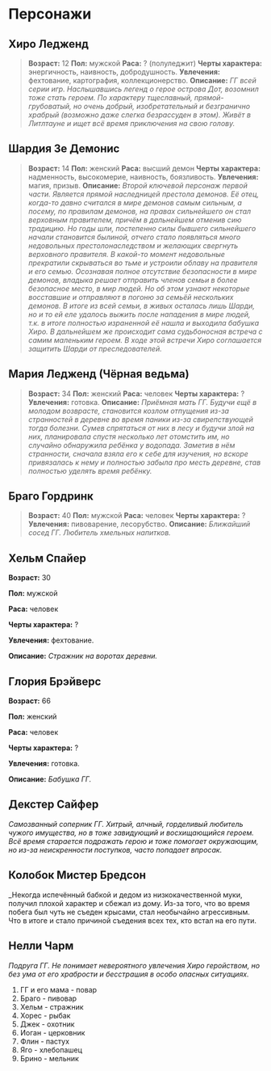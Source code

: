 # Персонажи

## Хиро Ледженд  

> **Возраст:** 12
> **Пол:** мужской
> **Раса:** ? (полуледжит)
> **Черты характера:** энергичность, наивность, добродушность.
> **Увлечения:** фехтование, картография, коллекционерство.
> **Описание:** _ГГ всей серии игр. Наслышавшись легенд о герое острова Дот, возомнил тоже стать героем. По характеру тщеславный, прямой-грубоватый, но очень добрый, изобретательный и безгранично храбрый (возможно даже слегка безрассуден в этом). Живёт в Литлтауне и ищет всё время приключения на свою голову._  

## Шардия Зе Демонис

> **Возраст:** 14
> **Пол:** женский
> **Раса:** высший демон
> **Черты характера:** надменность, высокомерие, наивность, боязливость.
> **Увлечения:** магия, призыв.
> **Описание:** _Второй ключевой персонаж первой части. Является прямой наследницей престола демонов. Её отец, когда-то давно считался в мире демонов самым сильным, а посему, по правилам демонов, на правах сильнейшего он стал верховным правителем, причём в дальнейшем отменив сию традицию. Но годы шли, постепенно силы бывшего сильнейшего начали становится былиной, отчего стало появляться много недовольных престолонаследством и желающих свергнуть верховного правителя. В какой-то момент недовольные прекратили скрываться во тьме и устроили облаву на правителя и его семью. Осознавая полное отсутствие безопасности в мире демонов, владыка решает отправить членов семьи в более безопасное место, в мир людей. Но об этом узнают некоторые восставшие и отправляют в погоню за семьёй нескольких демонов. В итоге из всей семьи, в живых осталась лишь Шарди, но и то ей еле удалось выжить после нападения в мире людей, т.к. в итоге полностью израненной её нашла и выходила бабушка Хиро. В дальнейшем же происходит сама судьбоносная встреча с самим маленьким героем.
> В ходе этой встречи Хиро соглашается защитить Шарди от преследователей._ 

## Мария Ледженд (Чёрная ведьма)

> **Возраст:** 34
> **Пол:** женский
> **Раса:** человек
> **Черты характера:** ?
> **Увлечения:** готовка.
> **Описание:** _Приёмная мать ГГ. Будучи ещё в молодом возврасте, становится козлом отпущения из-за странностей в деревне во время паники из-за свирепствующей тогда болезни. Сумев спрятаться от них в лесу и будучи злой на них, планировала спустя несколько лет отомстить им, но случайно обнаружила ребёнка у водопада. Заметив в нём странности, сначала взяла его к себе для изучения, но вскоре привязалась к нему и полностью забыла про месть деревне, став полностью уделять время ребёнку._

## Браго Гордринк

> **Возраст:** 40
> **Пол:** мужской
> **Раса:** человек
> **Черты характера:** ?
> **Увлечения:** пивоварение, лесорубство.
> **Описание:** _Ближайший сосед ГГ. Любитель хмельных напитков._

## Хельм Спайер

**Возраст:** 30

**Пол:** мужской

**Раса:** человек

**Черты характера:** ?

**Увлечения:** фехтование.

**Описание:** _Стражник на воротах деревни._

## Глория Брэйверс

**Возраст:** 66

**Пол:** женский

**Раса:** человек

**Черты характера:** ?

**Увлечения:** готовка.

**Описание:** _Бабушка ГГ._

## Декстер Сайфер

_Самозванный соперник ГГ. Хитрый, алчный, горделивый любитель чужого имущества, но в тоже завидующий и восхищающийся героем. Всё время старается подражать герою и тоже помогает окружающим, но из-за неискренности поступков, часто попадает впросак._

## Колобок Мистер Бредсон

_Некогда испечённый бабкой и дедом из низкокачественной муки, получил плохой характер и сбежал из дому. Из-за того, что во время побега был чуть не съеден крысами, стал необычайно агрессивным. Что в итоге и стало причиной съедения всех тех, кто встал на его пути.

## Нелли Чарм

_Подруга ГГ. Не понимает невероятного увлечения Хиро геройством, но без ума от его храбрости и бесстрашия в особо опасных ситуациях._  

1. ГГ и его мама - повар
2. Браго - пивовар
3. Хельм - стражник
4. Хорес - рыбак
5. Джек - охотник
6. Иоган - церковник
7. Флин - пастух
8. Яго - хлебопашец
9. Брино - мельник
